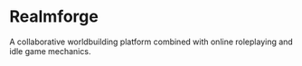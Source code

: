 # Realmforge

A collaborative worldbuilding platform combined with online roleplaying and idle game mechanics.
